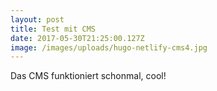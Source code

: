 ```yaml
---
layout: post
title: Test mit CMS
date: 2017-05-30T21:25:00.127Z
image: /images/uploads/hugo-netlify-cms4.jpg
---
```

Das CMS funktioniert schonmal, cool!
